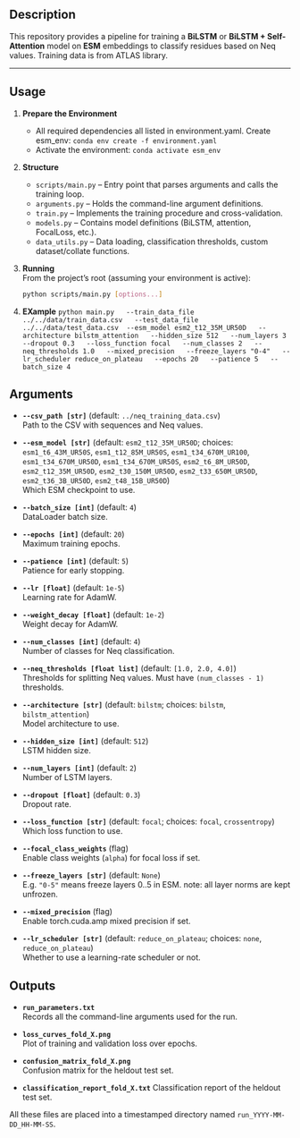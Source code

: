 ## Description

This repository provides a pipeline for training a **BiLSTM** or **BiLSTM + Self-Attention** model on **ESM** embeddings to classify residues based on Neq values. Training data is from ATLAS library. 

---

## Usage

1. **Prepare the Environment**  
   - All required dependencies all listed in environment.yaml. Create esm_env: `conda env create -f environment.yaml`
   - Activate the environment:  `conda activate esm_env`

2. **Structure**  
   - `scripts/main.py` – Entry point that parses arguments and calls the training loop.  
   - `arguments.py` – Holds the command-line argument definitions.  
   - `train.py` – Implements the training procedure and cross-validation.  
   - `models.py` – Contains model definitions (BiLSTM, attention, FocalLoss, etc.).  
   - `data_utils.py` – Data loading, classification thresholds, custom dataset/collate functions.

3. **Running**  
   From the project’s root (assuming your environment is active):
   ```bash
   python scripts/main.py [options...]

4. **EXample**
  `python main.py   --train_data_file ../../data/train_data.csv   --test_data_file ../../data/test_data.csv  --esm_model esm2_t12_35M_UR50D   --architecture bilstm_attention   --hidden_size 512   --num_layers 3   --dropout 0.3   --loss_function focal   --num_classes 2   --neq_thresholds 1.0   --mixed_precision   --freeze_layers "0-4"   --lr_scheduler reduce_on_plateau   --epochs 20   --patience 5   --batch_size 4 `

## Arguments

- **`--csv_path [str]`** (default: `../neq_training_data.csv`)  
  Path to the CSV with sequences and Neq values.

- **`--esm_model [str]`** (default: `esm2_t12_35M_UR50D`; choices: `esm1_t6_43M_UR50S`, `esm1_t12_85M_UR50S`, `esm1_t34_670M_UR100`, `esm1_t34_670M_UR50D`, `esm1_t34_670M_UR50S`, `esm2_t6_8M_UR50D`, `esm2_t12_35M_UR50D`, `esm2_t30_150M_UR50D`, `esm2_t33_650M_UR50D`, `esm2_t36_3B_UR50D`, `esm2_t48_15B_UR50D`)  
  Which ESM checkpoint to use.

- **`--batch_size [int]`** (default: `4`)  
  DataLoader batch size.

- **`--epochs [int]`** (default: `20`)  
  Maximum training epochs.

- **`--patience [int]`** (default: `5`)  
  Patience for early stopping.

- **`--lr [float]`** (default: `1e-5`)  
  Learning rate for AdamW.

- **`--weight_decay [float]`** (default: `1e-2`)  
  Weight decay for AdamW.

- **`--num_classes [int]`** (default: `4`)  
  Number of classes for Neq classification.

- **`--neq_thresholds [float list]`** (default: `[1.0, 2.0, 4.0]`)  
  Thresholds for splitting Neq values. Must have `(num_classes - 1)` thresholds.

- **`--architecture [str]`** (default: `bilstm`; choices: `bilstm`, `bilstm_attention`)  
  Model architecture to use.

- **`--hidden_size [int]`** (default: `512`)  
  LSTM hidden size.

- **`--num_layers [int]`** (default: `2`)  
  Number of LSTM layers.

- **`--dropout [float]`** (default: `0.3`)  
  Dropout rate.

- **`--loss_function [str]`** (default: `focal`; choices: `focal`, `crossentropy`)  
  Which loss function to use.

- **`--focal_class_weights`** (flag)  
  Enable class weights (`alpha`) for focal loss if set.

- **`--freeze_layers [str]`** (default: `None`)  
  E.g. `"0-5"` means freeze layers 0..5 in ESM.
  note: all layer norms are kept unfrozen. 

- **`--mixed_precision`** (flag)  
  Enable torch.cuda.amp mixed precision if set.

- **`--lr_scheduler [str]`** (default: `reduce_on_plateau`; choices: `none`, `reduce_on_plateau`)  
  Whether to use a learning-rate scheduler or not.


## Outputs

- **`run_parameters.txt`**  
  Records all the command-line arguments used for the run.

- **`loss_curves_fold_X.png`**  
  Plot of training and validation loss over epochs.

- **`confusion_matrix_fold_X.png`**  
  Confusion matrix for the heldout test set.

- **`classification_report_fold_X.txt`**
  Classification report of the heldout test set.

All these files are placed into a timestamped directory named `run_YYYY-MM-DD_HH-MM-SS`.

